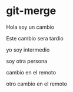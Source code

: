 # git-merge

Hola soy un cambio

Este cambio sera tardio

yo soy intermedio

soy otra persona

cambio en el remoto

otro cambio en el remoto
